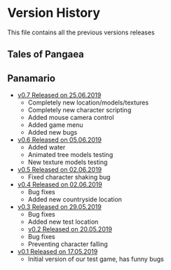 # Version History
This file contains all the previous versions releases
## Tales of Pangaea
## Panamario
- [v0.7 Released on 25.06.2019](https://yadi.sk/d/9BTPa8UPffd8Tg)
  - Completely new location/models/textures
  - Completely new character scripting
  - Added mouse camera control
  - Added game menu
  - Added new bugs
- [v0.6 Released on 05.06.2019](https://yadi.sk/d/tdGgIxojUsxCJQ)
  - Added water
  - Animated tree models testing
  - New texture models testing
- [v0.5 Released on 02.06.2019](https://yadi.sk/d/xXfYMyDesRQ3rA)
  - Fixed character shaking bug
- [v0.4 Released on 02.06.2019](https://yadi.sk/d/ufzMRs42-Nnn5g)
  - Bug fixes
  - Added new countryside location
- [v0.3 Released on 29.05.2019](https://yadi.sk/d/EpHUBDjNr0Vq6g)
  - Bug fixes
  - Added new test location
  - [v0.2 Released on 20.05.2019](https://yadi.sk/d/9ZlZXGg1zbRCfA)
  - Bug fixes
  - Preventing character falling
- [v0.1 Released on 17.05.2019](https://yadi.sk/d/rHLU_lJT7w6KKQ)
  - Initial version of our test game, has funny bugs
